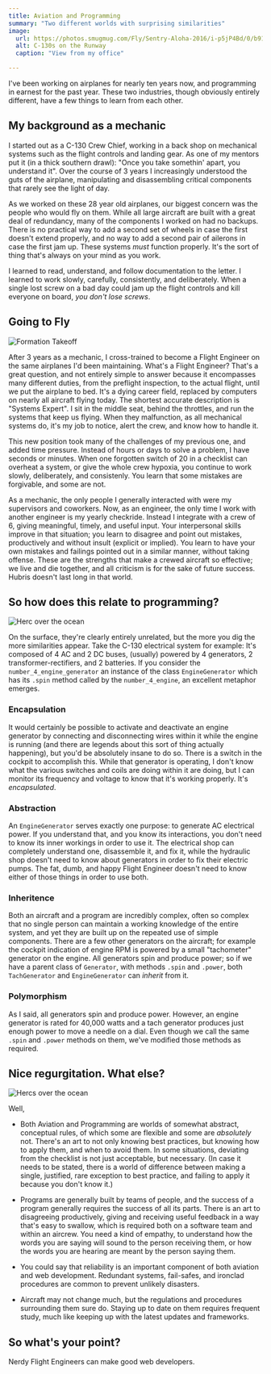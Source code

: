 ```yaml
---
title: Aviation and Programming
summary: "Two different worlds with surprising similarities"
image: 
  url: https://photos.smugmug.com/Fly/Sentry-Aloha-2016/i-p5jP4Bd/0/b9111b61/XL/RAB_20160819_0148-XL.jpg
  alt: C-130s on the Runway
  caption: "View from my office"

---
```


I've been working on airplanes for nearly ten years now, and programming in earnest for the past year. These
two industries, though obviously entirely different, have a few things to learn from each other.

## My background as a mechanic

I started out as a C-130 Crew Chief, working in a back shop on mechanical systems such as the flight
controls and landing gear. As one of my mentors put it (in a thick southern drawl): "Once you take
somethin' apart, you understand it". Over the course of 3 years I increasingly understood the guts
of the airplane, manipulating and disassembling critical components that rarely see the light of
day. 

As we worked on these 28 year old airplanes, our biggest concern was the people who would fly on them. While all
large aircraft are built with a great deal of redundancy, many of the components I worked on had no
backups. There is no practical way to add a second set of wheels in case the first doesn't extend
properly, and no way to add a second pair of ailerons in case the first jam up. These systems *must*
function properly. It's the sort of thing that's always on your mind as you work.

I learned to read, understand, and follow documentation to the letter. I learned to work slowly,
carefully, consistently, and deliberately. When a single lost screw on a bad day could jam up the
flight controls and kill everyone on board, *you don't lose screws*.

## Going to Fly

![Formation Takeoff](https://photos.smugmug.com/Fly/Sentry-Aloha-2016/i-C86j5bf/0/69996de3/XL/RAB_20160826_0496-XL.jpg)

After 3 years as a mechanic, I cross-trained to become a Flight Engineer on the same airplanes I'd
been maintaining. What's a Flight Engineer? That's a great question, and not entirely simple to
answer because it encompasses many different duties, from the preflight inspection, to the actual
flight, until we put the airplane to bed. It's a dying career field, replaced by computers on nearly
all aircraft flying today. The shortest accurate description is "Systems Expert". I sit in the
middle seat, behind the throttles, and run the systems that keep us flying. When they malfunction,
as all mechanical systems do, it's my job to notice, alert the crew, and know how to handle it.

This new position took many of the challenges of my previous one, and added time pressure. Instead
of hours or days to solve a problem, I have seconds or minutes. When one forgotten switch of 20 in a
checklist can overheat a system, or give the whole crew hypoxia, you continue to work slowly,
deliberately, and consistenly. You learn that some mistakes are forgivable, and some are not. 

As a mechanic, the only people I generally interacted with were my supervisors and coworkers. Now,
as an engineer, the only time I work with another engineer is my yearly checkride.  Instead I
integrate with a crew of 6, giving meaningful, timely, and useful input. Your interpersonal skills
improve in that situation; you learn to disagree and point out mistakes, productively and without
insult (explicit or implied). You learn to have your own mistakes and failings pointed out in a
similar manner, without taking offense. These are the strengths that make a crewed aircraft so
effective; we live and die together, and all criticism is for the sake of future success. Hubris
doesn't last long in that world.

## So how does this relate to programming?

![Herc over the ocean](https://photos.smugmug.com/Fly/Sentry-Aloha-2016/i-9BXjpgm/0/fd89842e/XL/RAB_20160826_0643-XL.jpg)

On the surface, they're clearly entirely unrelated, but the more you dig the more similarities
appear. Take the C-130 electrical system for example: It's composed of 4 AC and 2 DC buses,
(usually) powered by 4 generators, 2 transformer-rectifiers, and 2 batteries. If you consider the
`number_4_engine_generator` an instance of the class `EngineGenerator` which has its `.spin` method called
by the `number_4_engine`, an excellent metaphor emerges.

### Encapsulation

It would certainly be possible to activate and deactivate an engine generator by connecting and
disconnecting wires within it while the engine is running (and there are legends about this sort of
thing actually happening), but you'd be absolutely insane to do so. There is a switch in the cockpit
to accomplish this. While that generator is operating, I don't know what the various switches and
coils are doing within it are doing, but I can monitor its frequency and voltage to know that it's
working properly. It's *encapsulated*. 

### Abstraction

An `EngineGenerator` serves exactly one purpose: to generate AC electrical power.  If you understand
that, and you know its interactions, you don't need to know its inner workings in order to use it.
The electrical shop can completely understand one, disassemble it, and fix it, while the hydraulic
shop doesn't need to know about generators in order to fix their electric pumps. The fat, dumb, and
happy Flight Engineer doesn't need to know either of those things in order to use both.

### Inheritence

Both an aircraft and a program are incredibly complex, often so complex that no single person can
maintain a working knowledge of the entire system, and yet they are built up on the repeated use of
simple components. There are a few other generators on the aircraft; for example the cockpit
indication of engine RPM is powered by a small "tachometer" generator on the engine. All generators
spin and produce power; so if we have a parent class of `Generator`, with methods `.spin` and
`.power`, both `TachGenerator` and `EngineGenerator` can *inherit* from it.

### Polymorphism

As I said, all generators spin and produce power. However, an engine generator is rated for 40,000
watts and a tach generator produces just enough power to move a needle on a dial. Even though we
call the same `.spin` and `.power` methods on them, we've modified those methods as required.

## Nice regurgitation. What else? 

![Hercs over the ocean](https://photos.smugmug.com/Fly/Sentry-Aloha-2016/i-GHrCv38/0/e9d8f31b/XL/RAB_20160829_0876-XL.jpg)

Well, 

* Both Aviation and Programming are worlds of somewhat abstract, conceptual rules, of which some
are flexible and some are *absolutely* not. There's an art to not only knowing best practices, but
knowing how to apply them, and when to avoid them. In some situations, deviating from the checklist
is not just acceptable, but necessary. (In case it needs to be stated, there is a world of
difference between making a single, justified, rare exception to best practice, and failing to apply
it because you don't know it.)

* Programs are generally built by teams of people, and the success of a program generally requires the
success of all its parts. There is an art to disagreeing productively, giving and receiving useful
feedback in a way that's easy to swallow, which is required both on a software team and within an
aircrew. You need a kind of empathy, to understand how the words you are saying will sound
to the person receiving them, or how the words you are hearing are meant by the person saying them.

* You could say that reliability is an important component of both aviation and web development.
Redundant systems, fail-safes, and ironclad procedures are common to prevent unlikely disasters.

* Aircraft may not change much, but the regulations and procedures surrounding them sure do. Staying
up to date on them requires frequent study, much like keeping up with the latest updates and
frameworks. 

## So what's your point?

Nerdy Flight Engineers can make good web developers. 
